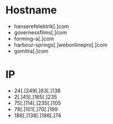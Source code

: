# Hostname
- hanserefelektrik[.]com
- governessfilms[.]com
- forming-a[.]com
- harbour-springs[.]webonlinepro[.]com
- gomitra[.]com


# IP
- 24[.]249[.]63[.]138
- 2[.]45[.]165[.]235
- 75[.]114[.]235[.]105
- 78[.]101[.]70[.]199
- 186[.]138[.]186[.]74
